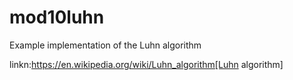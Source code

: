 # mod10luhn
Example implementation of the Luhn algorithm

linkn:https://en.wikipedia.org/wiki/Luhn_algorithm[Luhn algorithm]
